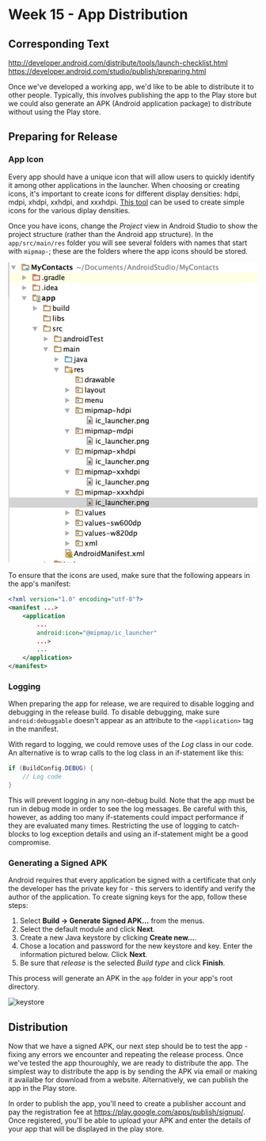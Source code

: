# Week 15 - App Distribution

## Corresponding Text
http://developer.android.com/distribute/tools/launch-checklist.html
https://developer.android.com/studio/publish/preparing.html

Once we've developed a working app, we'd like to be able to distribute it to 
other people.  Typically, this involves publishing the app to the Play store 
but we could also generate an APK (Android application package) to distribute 
without using the Play store.  

## Preparing for Release
### App Icon
Every app should have a unique icon that will allow users to quickly identify 
it among other applications in the launcher.  When choosing or creating icons, 
it's important to create icons for different display densities: hdpi, mdpi, 
xhdpi, xxhdpi, and xxxhdpi. 
[This tool](https://romannurik.github.io/AndroidAssetStudio/icons-launcher.html) 
can be used to create simple icons for the various diplay densities.  

Once you have icons, change the *Project* view in Android Studio to show the 
project structure (rather than the Android app structure).  In the 
`app/src/main/res` folder you will see several folders with names that start 
with `mipmap-`; these are the folders where the app icons should be stored.  

![icon location](images/mipmap.png)

To ensure that the icons are used, make sure that the following appears in the 
app's manifest:

```xml
<?xml version="1.0" encoding="utf-8"?>
<manifest ...>
    <application 
        ...
        android:icon="@mipmap/ic_launcher"
        ...>
        ...
    </application>
</manifest>
```

### Logging
When preparing the app for release, we are required to disable logging and 
debugging in the release build.  To disable debugging, make sure 
`android:debuggable` doesn't appear as an attribute to the `<application>` tag 
in the manifest.

With regard to logging, we could remove uses of the *Log* class in our code.  
An alternative is to wrap calls to the log class in an if-statement like this:

```java
if (BuildConfig.DEBUG) {
    // Log code
}
```

This will prevent logging in any non-debug build. Note that the app must be 
run in debug mode in order to see the log messages. Be careful with this, 
however, as adding too many if-statements could impact performance if they are 
evaluated many times.  Restricting the use of logging to catch-blocks to 
log exception details and using an if-statement might be a good compromise.

### Generating a Signed APK
Android requires that every application be signed with a certificate that only 
the developer has the private key for - this servers to identify and verify the 
author of the application.  To create signing keys for the app, follow these 
steps: 

1. Select **Build -> Generate Signed APK...** from the menus.  
2. Select the default module and click **Next**.
3. Create a new Java keystore by clicking **Create new...**.
4. Chose a location and password for the new keystore and key. 
   Enter the information pictured below. Click **Next**.
5. Be sure that *release* is the selected *Build type* and click **Finish**.

This process will generate an APK in the `app` folder in your app's root 
directory.

![keystore](key-info,png)

## Distribution
Now that we have a signed APK, our next step should be to test the app - fixing 
any errors we encounter and repeating the release process.  Once we've tested 
the app thouroughly, we are ready to distribute the app.  The simplest way to 
distribute the app is by sending the APK via email or making it availalbe for 
download from a website.  Alternatively, we can publish the app in the Play 
store.

In order to publish the app, you'll need to create a publisher account and 
pay the registration fee at https://play.google.com/apps/publish/signup/.  Once 
registered, you'll be able to upload your APK and enter the details of your app 
that will be displayed in the play store. 

